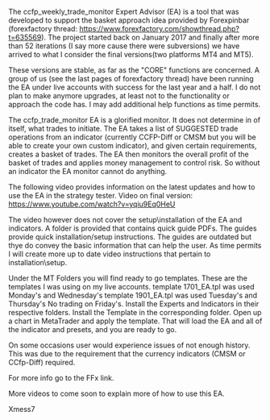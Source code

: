 The ccfp_weekly_trade_monitor Expert Advisor (EA) is a tool that was developed to support the basket approach idea provided by Forexpinbar (forexfactory thread: https://www.forexfactory.com/showthread.php?t=635569).  The project started back on January 2017 and finally after more than 52 iterations (I say more cause there were subversions) we have arrived to what I consider the final versions(two platforms MT4 and MT5).

These versions are stable, as far as the "CORE" functions are concerned. A group of us (see the last pages of forexfactory thread) have been running the EA under live accounts with success for the last year and a half.   I do not plan to make anymore upgrades, at least not to the functionality or approach the code has.  I may add additional help functions as time permits.

The ccfp_trade_monitor EA is a glorified monitor.   It does not determine in of itself, what trades to initiate.  The EA takes a list of SUGGESTED trade operations from an indicator (currently CCFP-Diff or CMSM but you will be able to create your own custom indicator), and given certain requirements, creates a basket of trades.   The EA then monitors the overall profit of the basket of trades and applies money management to control risk.  So without an indicator the EA monitor cannot do anything.

The following video provides information on the latest updates and how to use the EA in the strategy tester. 
Video on final version: https://www.youtube.com/watch?v=yqiu9Eq0HeU

The video however does not cover the setup\installation of the EA and indicators. A folder is provided that contains quick guide PDFs.  The guides provide quick installation/setup instructions.  The guides are outdated but thye do convey the basic information that can help the user.  As time permits I will create more up to date video instructions that pertain to installation\setup.

Under the MT Folders you will find ready to go templates.  These are the templates I was using on my live accounts.
template 1701_EA.tpl was used Monday's and Wednesday's
template 1901_EA.tpl was used Tuesday's and Thursday's
No trading on Friday's.
Install the Experts and Indicators in their respective folders.  Install the Template in the corresponding folder.
Open up a chart in MetaTrader and apply the template.  That will load the EA and all of the indicator and presets, and you are ready to go.

On some occasions user would experience issues of not enough history.  This was due to the requirement that the currency indicators (CMSM or CCfp-Diff) required.  

For more info go to the FFx link.

More videos to come soon to explain more of how to use this EA.

Xmess7
